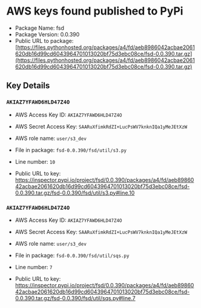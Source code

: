 # AWS keys found published to PyPi

* Package Name: fsd
* Package Version: 0.0.390
* Public URL to package: [https://files.pythonhosted.org/packages/a4/fd/aeb8986042acbae2061620db16d99cd6043964701013020bf75d3ebc08ce/fsd-0.0.390.tar.gz](https://files.pythonhosted.org/packages/a4/fd/aeb8986042acbae2061620db16d99cd6043964701013020bf75d3ebc08ce/fsd-0.0.390.tar.gz)

## Key Details

### `AKIAZ7YFAWD6HLD47Z4O`

* AWS Access Key ID: `AKIAZ7YFAWD6HLD47Z4O`
* AWS Secret Access Key: `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` 
* AWS role name: `user/s3_dev`
* File in package: `fsd-0.0.390/fsd/util/s3.py`
* Line number: `10`

* Public URL to key: https://inspector.pypi.io/project/fsd/0.0.390/packages/a4/fd/aeb8986042acbae2061620db16d99cd6043964701013020bf75d3ebc08ce/fsd-0.0.390.tar.gz/fsd-0.0.390/fsd/util/s3.py#line.10



### `AKIAZ7YFAWD6HLD47Z4O`

* AWS Access Key ID: `AKIAZ7YFAWD6HLD47Z4O`
* AWS Secret Access Key: `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` 
* AWS role name: `user/s3_dev`
* File in package: `fsd-0.0.390/fsd/util/sqs.py`
* Line number: `7`

* Public URL to key: https://inspector.pypi.io/project/fsd/0.0.390/packages/a4/fd/aeb8986042acbae2061620db16d99cd6043964701013020bf75d3ebc08ce/fsd-0.0.390.tar.gz/fsd-0.0.390/fsd/util/sqs.py#line.7


